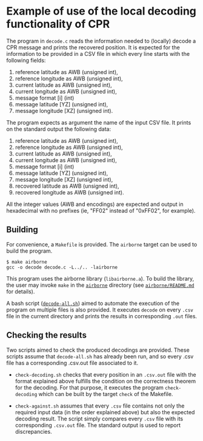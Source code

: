 # Example of use of the local decoding functionality of CPR

The program in `decode.c` reads the information needed to (locally) decode a CPR message and prints the recovered position.
It is expected for the information to be provided in a CSV file in which every line starts with the following fields:
 1) reference latitude as AWB (unsigned int),
 2) reference longitude as AWB (unsigned int),
 3) current latitude as AWB (unsigned int),
 4) current longitude as AWB (unsigned int),
 5) message format [i] (int)
 6) message latitude [YZ] (unsigned int),
 7) message longitude [XZ] (unsigned int).

The program expects as argument the name of the input CSV file. 
It prints on the standard output the following data:

 1) reference latitude as AWB (unsigned int),
 2) reference longitude as AWB (unsigned int),
 3) current latitude as AWB (unsigned int),
 4) current longitude as AWB (unsigned int), 
 5) message format [i] (int)
 6) message latitude [YZ] (unsigned int),
 7) message longitude [XZ] (unsigned int),
 8) recovered latitude as AWB (unsigned int),
 9) recovered longitude as AWB (unsigned int).
 
All the integer values (AWB and encodings) are expected and output in hexadecimal with no prefixes (ie, "FF02" instead of "0xFF02", for example).

## Building

For convenience, a `Makefile` is provided. The `airborne` target can be used to build the program.
```shell
$ make airborne
gcc -o decode decode.c -L../.. -lairborne 
```

This program uses the airborne library (`libairborne.a`). 
To build the library, the user may invoke `make` in the [`airborne`](`../../`) directory (see [`airborne/README.md`](`../../README.md`) for details).

A bash script ([`decode-all.sh`](decode-all.sh)) aimed to automate the execution of the program on multiple files is also provided. 
It executes `decode` on every `.csv` file in the current directory and prints the results in corresponding `.out` files.

## Checking the results

Two scripts aimed to check the produced decodings are provided. These
scripts assume that `decode-all.sh` has already been run, and so every
.csv file has a corresponding .csv.out file associated to it. 

* `check-decoding.sh` checks that every position in an `.csv.out` file with the format explained above fulfills the condition on the correctness theorem for the decoding. For that purpose, it executes the program `check-decoding` which can be built by the target `check` of the Makefile.

* `check-against.sh` assumes that every `.csv` file contains not only the required input data (in the order explained above) but also the expected decoding result. The script simply compares every `.csv` file with its corresponding `.csv.out` file. The standard output is used to report discrepancies.
